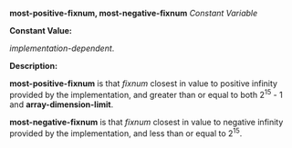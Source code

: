 **most-positive-fixnum, most-negative-fixnum** *Constant Variable*

**Constant Value:**

*implementation-dependent*.

**Description:**

**most-positive-fixnum** is that *fixnum* closest in value to positive infinity provided by the implementation, and greater than or equal to both 2<sup>15</sup> - 1 and **array-dimension-limit**.

**most-negative-fixnum** is that *fixnum* closest in value to negative infinity provided by the implementation, and less than or equal to 2<sup>15</sup>.
